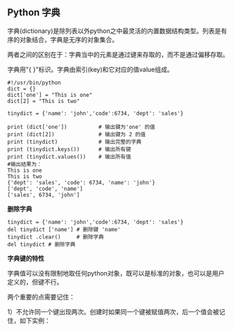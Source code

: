 ## Python 字典

字典\(dictionary\)是除列表以外python之中最灵活的内置数据结构类型。列表是有序的对象结合，字典是无序的对象集合。

两者之间的区别在于：字典当中的元素是通过键来存取的，而不是通过偏移存取。

字典用"{ }"标识。字典由索引\(key\)和它对应的值value组成。

```
#!/usr/bin/python
dict = {}
dict['one'] = "This is one"
dict[2] = "This is two"

tinydict = {'name': 'john','code':6734, 'dept': 'sales'}

print (dict['one'])          # 输出键为'one' 的值
print (dict[2])              # 输出键为 2 的值
print (tinydict)             # 输出完整的字典
print (tinydict.keys())      # 输出所有键
print (tinydict.values())    # 输出所有值
#输出结果为：
This is one
This is two
{'dept': 'sales', 'code': 6734, 'name': 'john'}
['dept', 'code', 'name']
['sales', 6734, 'john']
```

**删除字典**

```
tinydict = {'name': 'john','code':6734, 'dept': 'sales'}
del tinydict ['name'] # 删除键 'name'
tinydict .clear()     # 删除字典
del tinydict # 删除字典
```

**字典键的特性**

字典值可以没有限制地取任何python对象，既可以是标准的对象，也可以是用户定义的，但键不行。

两个重要的点需要记住：

1）不允许同一个键出现两次。创建时如果同一个键被赋值两次，后一个值会被记住，如下实例：

